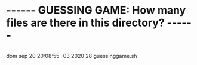 # ------ GUESSING GAME: How many files are there in this directory? ------

## 
dom sep 20 20:08:55 -03 2020
28 guessinggame.sh
